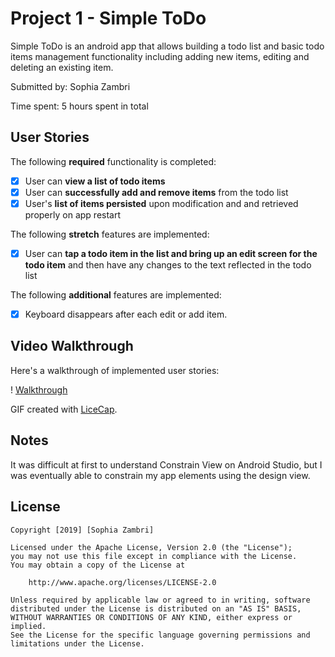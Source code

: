 # Project 1 - Simple ToDo

Simple ToDo is an android app that allows building a todo list and basic todo items management functionality including adding new items, editing and deleting an existing item.

Submitted by: Sophia Zambri

Time spent: 5 hours spent in total

## User Stories

The following **required** functionality is completed:

* [x] User can **view a list of todo items**
* [x] User can **successfully add and remove items** from the todo list
* [x] User's **list of items persisted** upon modification and and retrieved properly on app restart

The following **stretch** features are implemented:

* [x] User can **tap a todo item in the list and bring up an edit screen for the todo item** and then have any changes to the text reflected in the todo list

The following **additional** features are implemented:

* [x] Keyboard disappears after each edit or add item.

## Video Walkthrough

Here's a walkthrough of implemented user stories:

! [Walkthrough](GIFSimpleToDo.gif)

GIF created with [LiceCap](http://www.cockos.com/licecap/).

## Notes

It was difficult at first to understand Constrain View on Android Studio, but I was eventually able to constrain my app elements using the design view. 

## License

    Copyright [2019] [Sophia Zambri]

    Licensed under the Apache License, Version 2.0 (the "License");
    you may not use this file except in compliance with the License.
    You may obtain a copy of the License at

        http://www.apache.org/licenses/LICENSE-2.0

    Unless required by applicable law or agreed to in writing, software
    distributed under the License is distributed on an "AS IS" BASIS,
    WITHOUT WARRANTIES OR CONDITIONS OF ANY KIND, either express or implied.
    See the License for the specific language governing permissions and
    limitations under the License.
